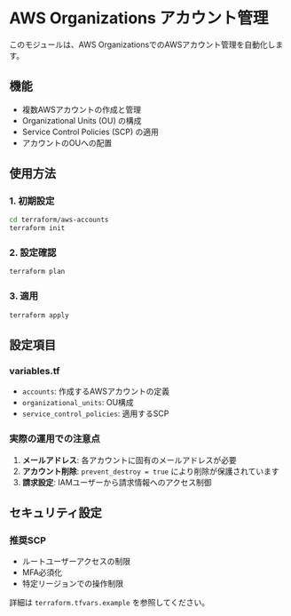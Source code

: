 # AWS Organizations アカウント管理

このモジュールは、AWS OrganizationsでのAWSアカウント管理を自動化します。

## 機能

- 複数AWSアカウントの作成と管理
- Organizational Units (OU) の構成
- Service Control Policies (SCP) の適用
- アカウントのOUへの配置

## 使用方法

### 1. 初期設定

```bash
cd terraform/aws-accounts
terraform init
```

### 2. 設定確認

```bash
terraform plan
```

### 3. 適用

```bash
terraform apply
```

## 設定項目

### variables.tf

- `accounts`: 作成するAWSアカウントの定義
- `organizational_units`: OU構成
- `service_control_policies`: 適用するSCP

### 実際の運用での注意点

1. **メールアドレス**: 各アカウントに固有のメールアドレスが必要
2. **アカウント削除**: `prevent_destroy = true` により削除が保護されています
3. **請求設定**: IAMユーザーから請求情報へのアクセス制御

## セキュリティ設定

### 推奨SCP

- ルートユーザーアクセスの制限
- MFA必須化
- 特定リージョンでの操作制限

詳細は `terraform.tfvars.example` を参照してください。
